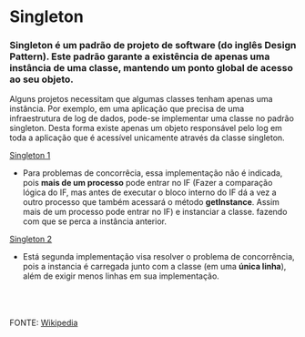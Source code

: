 # Singleton
### Singleton é um padrão de projeto de software (do inglês Design Pattern). Este padrão garante a existência de apenas uma instância de uma classe, mantendo um ponto global de acesso ao seu objeto.

Alguns projetos necessitam que algumas classes tenham apenas uma instância. Por exemplo, em uma aplicação que precisa de uma infraestrutura de log de dados, pode-se implementar uma classe no padrão singleton. Desta forma existe apenas um objeto responsável pelo log em toda a aplicação que é acessível unicamente através da classe singleton.

[Singleton 1](https://github.com/Crissky/Padroes-de-Projeto/blob/master/Singleton/src/br/com/singleton/dominio/GerenciadorImpressao.java)
- Para problemas de concorrêcia, essa implementação não é indicada, pois **mais de um processo** pode entrar no IF (Fazer a comparação lógica do IF, mas antes de executar o bloco interno do IF dá a vez a outro processo que também acessará o método **getInstance**. Assim mais de um processo pode entrar no IF) e instanciar a classe. fazendo com que se perca a instância anterior.

[Singleton 2](https://github.com/Crissky/Padroes-de-Projeto/blob/master/Singleton/src/br/com/singleton/dominio/GerenciadorImpressao2.java)
- Está segunda implementação visa resolver o problema de concorrência, pois a instancia é carregada junto com a classe (em uma **única linha**), além de exigir menos linhas em sua implementação.

<br><br><br>
FONTE: [Wikipedia](https://en.wikipedia.org/wiki/Singleton_pattern)
